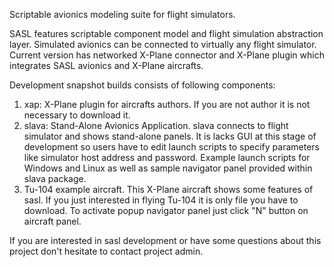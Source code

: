 Scriptable avionics modeling suite for flight simulators.

SASL features scriptable component model and flight simulation abstraction layer.  Simulated avionics can be connected to virtually any flight simulator.  Current version has networked X-Plane connector and X-Plane plugin which integrates SASL avionics and X-Plane aircrafts.

Development snapshot builds consists of following components:

  1. xap: X-Plane plugin for aircrafts authors.  If you are not author it is not necessary to download it.
  1. slava: Stand-Alone Avionics Application.  slava connects to flight simulator and shows stand-alone panels.  It is lacks GUI at this stage of development so users have to edit launch scripts to specify parameters like simulator host address and password.  Example launch scripts for Windows and Linux as well as sample navigator panel provided within slava package.
  1. Tu-104 example aircraft.  This X-Plane aircraft shows some features of sasl.  If you just interested in flying Tu-104 it is only file you have to download.  To activate popup navigator panel just click "N" button on aircraft panel.

If you are interested in sasl development or have some questions about this project don't hesitate to contact project admin.